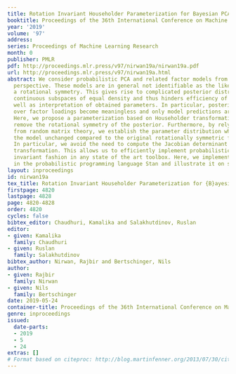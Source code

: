 ```yaml
---
title: Rotation Invariant Householder Parameterization for Bayesian PCA
booktitle: Proceedings of the 36th International Conference on Machine Learning
year: '2019'
volume: '97'
address: 
series: Proceedings of Machine Learning Research
month: 0
publisher: PMLR
pdf: http://proceedings.mlr.press/v97/nirwan19a/nirwan19a.pdf
url: http://proceedings.mlr.press/v97/nirwan19a.html
abstract: We consider probabilistic PCA and related factor models from a Bayesian
  perspective. These models are in general not identifiable as the likelihood has
  a rotational symmetry. This gives rise to complicated posterior distributions with
  continuous subspaces of equal density and thus hinders efficiency of inference as
  well as interpretation of obtained parameters. In particular, posterior averages
  over factor loadings become meaningless and only model predictions are unambiguous.
  Here, we propose a parameterization based on Householder transformations, which
  remove the rotational symmetry of the posterior. Furthermore, by relying on results
  from random matrix theory, we establish the parameter distribution which leaves
  the model unchanged compared to the original rotationally symmetric formulation.
  In particular, we avoid the need to compute the Jacobian determinant of the parameter
  transformation. This allows us to efficiently implement probabilistic PCA in a rotation
  invariant fashion in any state of the art toolbox. Here, we implemented our model
  in the probabilistic programming language Stan and illustrate it on several examples.
layout: inproceedings
id: nirwan19a
tex_title: Rotation Invariant Householder Parameterization for {B}ayesian {PCA}
firstpage: 4820
lastpage: 4828
page: 4820-4828
order: 4820
cycles: false
bibtex_editor: Chaudhuri, Kamalika and Salakhutdinov, Ruslan
editor:
- given: Kamalika
  family: Chaudhuri
- given: Ruslan
  family: Salakhutdinov
bibtex_author: Nirwan, Rajbir and Bertschinger, Nils
author:
- given: Rajbir
  family: Nirwan
- given: Nils
  family: Bertschinger
date: 2019-05-24
container-title: Proceedings of the 36th International Conference on Machine Learning
genre: inproceedings
issued:
  date-parts:
  - 2019
  - 5
  - 24
extras: []
# Format based on citeproc: http://blog.martinfenner.org/2013/07/30/citeproc-yaml-for-bibliographies/
---
```

